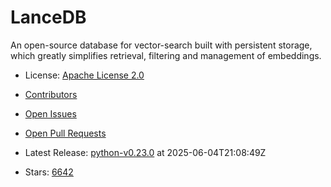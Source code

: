 # LanceDB

An open-source database for vector-search built with persistent storage, which greatly simplifies retrieval, filtering and management of embeddings.
- License: [Apache License 2.0](https://spdx.org/licenses/Apache-2.0.html)

- [Contributors](https://github.com/lancedb/lancedb/graphs/contributors)
- [Open Issues](https://github.com/lancedb/lancedb/issues?q=sort%3Aupdated-desc+is%3Aissue+is%3Aopen)
- [Open Pull Requests](https://github.com/lancedb/lancedb/pulls?q=sort%3Aupdated-desc+is%3Apr+is%3Aopen)
- Latest Release: [python-v0.23.0](https://github.com/lancedb/lancedb/releases/tag/python-v0.23.0) at 2025-06-04T21:08:49Z

- Stars: [6642](https://github.com/lancedb/lancedb/stargazers)

